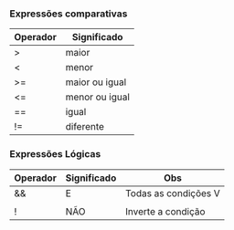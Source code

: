 ### Expressões comparativas

|Operador|Significado     |
|--------|----------------|
| >      | maior          |
| <      | menor          |
| >=     | maior ou igual |
| <=     | menor ou igual |
| ==     | igual          |
| !=     | diferente      |

### Expressões Lógicas

|Operador|Significado   | Obs                      |
|--------|--------------|--------------------------|
| &&     | E            |Todas as condições V      |
| ||     | OU           |Pelo menos uma condição V |
| !      | NÃO          |Inverte a condição        |